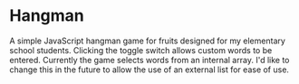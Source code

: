# Hangman
A simple JavaScript hangman game for fruits designed for my elementary school students.
Clicking the toggle switch allows custom words to be entered.
Currently the game selects words from an internal array.
I'd like to change this in the future to allow the use of an external list for ease of use.
